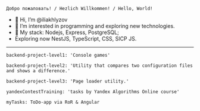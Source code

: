 	Добро пожаловать! / Hezlich Willkommen! / Hello, World!

- 👋 Hi, I’m @iliakhlyzov
- 👀 I’m interested in programming and exploring new technologies.
- 🌱 My stack: Nodejs, Express, PostgreSQL;
- Exploring now NestJS, TypeScript, CSS, SICP JS.
____

	backend-project-level1: 'Console games'
  
	backend-project-level2: 'Utility that compares two configuration files and shows a difference.'
  
	backend-project-level3: 'Page loader utility.'
  
  	yandexContestTraining: 'tasks by Yandex Algorithms Online course'
	
	myTasks: ToDo-app via RoR & Angular


<!---
- 💞️ I’m looking to collaborate on ...
- 📫 How to reach me ...
iliakhlyzov/iliakhlyzov is a ✨ special ✨ repository because its `README.md` (this file) appears on your GitHub profile.
You can click the Preview link to take a look at your changes.
--->
